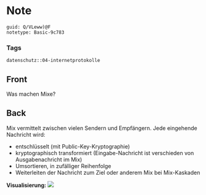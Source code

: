 # Note
```
guid: Q/VLeww)@F
notetype: Basic-9c783
```

### Tags
```
datenschutz::04-internetprotokolle
```

## Front
Was machen Mixe?

## Back
Mix vermittelt zwischen vielen Sendern und Empfängern. Jede
eingehende Nachricht wird:
<ul>
  <li>entschlüsselt (mit Public-Key-Kryptographie)
  <li>kryptographisch transformiert (Eingabe-Nachricht ist
  verschieden von Ausgabenachricht im Mix)
  <li>Umsortieren, in zufälliger Reihenfolge
  <li>Weiterleiten der Nachricht zum Ziel oder anderem Mix bei
  Mix-Kaskaden
</ul><b>Visualisierung:</b> <img src="paste-6a87015458b509f09905a79ffa785ec37d8751b8.jpg">
